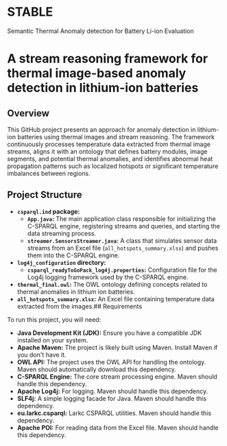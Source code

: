 # STABLE
Semantic Thermal Anomaly detection for Battery Li-ion Evaluation

# A stream reasoning framework for thermal image-based anomaly detection in lithium-ion batteries
## Overview
This GitHub project presents an approach for anomaly detection in lithium-ion batteries using thermal images and stream reasoning. The framework continuously processes temperature data extracted from thermal image streams, aligns it with an ontology that defines battery modules, image segments, and potential thermal anomalies, and identifies abnormal heat propagation patterns such as localized hotspots or significant temperature imbalances between regions.
## Project Structure
-   **`csparql.ind` package:**
    -   **`App.java`:** The main application class responsible for initializing the C-SPARQL engine, registering streams and queries, and starting the data streaming process.
    -   **`streamer.SensorsStreamer.java`:** A class that simulates sensor data streams from an Excel file (`all_hotspots_summary.xlsx`) and pushes them into the C-SPARQL engine.
-   **`log4j_configuration` directory:**
    -   **`csparql_readyToGoPack_log4j.properties`:** Configuration file for the Log4j logging framework used by the C-SPARQL engine.
-   **`thermal_final.owl`:** The OWL ontology defining concepts related to thermal anomalies in lithium ion batteries.
-   **`all_hotspots_summary.xlsx`:** An Excel file containing temperature data extracted from the images.## Requirements

To run this project, you will need:

-   **Java Development Kit (JDK):** Ensure you have a compatible JDK installed on your system.
-   **Apache Maven:** The project is likely built using Maven. Install Maven if you don't have it.
-   **OWL API:** The project uses the OWL API for handling the ontology. Maven should automatically download this dependency.
-   **C-SPARQL Engine:** The core stream processing engine. Maven should handle this dependency.
-   **Apache Log4j:** For logging. Maven should handle this dependency.
-   **SLF4j:** A simple logging facade for Java. Maven should handle this dependency.
-   **eu.larkc.csparql:** Larkc CSPARQL utilities. Maven should handle this dependency.
-   **Apache POI:** For reading data from the Excel file. Maven should handle this dependency.

